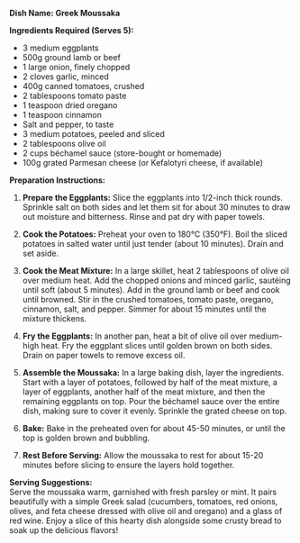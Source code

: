 **Dish Name: Greek Moussaka**  

**Ingredients Required (Serves 5):**  
- 3 medium eggplants  
- 500g ground lamb or beef  
- 1 large onion, finely chopped  
- 2 cloves garlic, minced  
- 400g canned tomatoes, crushed  
- 2 tablespoons tomato paste  
- 1 teaspoon dried oregano  
- 1 teaspoon cinnamon  
- Salt and pepper, to taste  
- 3 medium potatoes, peeled and sliced  
- 2 tablespoons olive oil  
- 2 cups béchamel sauce (store-bought or homemade)  
- 100g grated Parmesan cheese (or Kefalotyri cheese, if available)  

**Preparation Instructions:**  
1. **Prepare the Eggplants:** Slice the eggplants into 1/2-inch thick rounds. Sprinkle salt on both sides and let them sit for about 30 minutes to draw out moisture and bitterness. Rinse and pat dry with paper towels.

2. **Cook the Potatoes:** Preheat your oven to 180°C (350°F). Boil the sliced potatoes in salted water until just tender (about 10 minutes). Drain and set aside.

3. **Cook the Meat Mixture:** In a large skillet, heat 2 tablespoons of olive oil over medium heat. Add the chopped onions and minced garlic, sautéing until soft (about 5 minutes). Add in the ground lamb or beef and cook until browned. Stir in the crushed tomatoes, tomato paste, oregano, cinnamon, salt, and pepper. Simmer for about 15 minutes until the mixture thickens.

4. **Fry the Eggplants:** In another pan, heat a bit of olive oil over medium-high heat. Fry the eggplant slices until golden brown on both sides. Drain on paper towels to remove excess oil.

5. **Assemble the Moussaka:** In a large baking dish, layer the ingredients. Start with a layer of potatoes, followed by half of the meat mixture, a layer of eggplants, another half of the meat mixture, and then the remaining eggplants on top. Pour the béchamel sauce over the entire dish, making sure to cover it evenly. Sprinkle the grated cheese on top.

6. **Bake:** Bake in the preheated oven for about 45-50 minutes, or until the top is golden brown and bubbling.

7. **Rest Before Serving:** Allow the moussaka to rest for about 15-20 minutes before slicing to ensure the layers hold together.

**Serving Suggestions:**  
Serve the moussaka warm, garnished with fresh parsley or mint. It pairs beautifully with a simple Greek salad (cucumbers, tomatoes, red onions, olives, and feta cheese dressed with olive oil and oregano) and a glass of red wine. Enjoy a slice of this hearty dish alongside some crusty bread to soak up the delicious flavors!